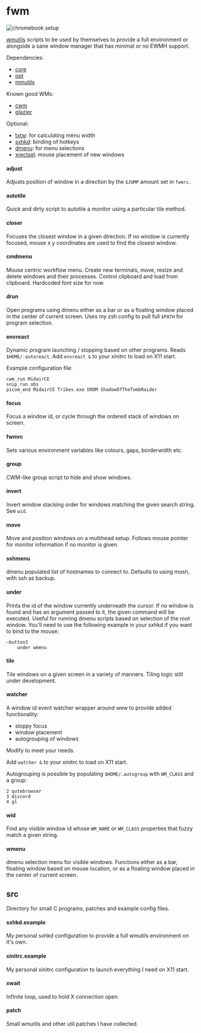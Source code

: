 # fwm

![chromebook setup](https://i.redd.it/qfglwtdlwuh41.png)

[wmutils](https://blog.z3bra.org/2015/01/you-are-the-wm.html) scripts to be
used by themselves to provide a full environment or alongside a sane window
manager that has minimal or no EWMH support.

Dependencies:
- [core](https://github.com/wmutils/core)
- [opt](https://github.com/wmutils/opt)
- [mmutils](https://github.com/pockata/mmutils)

Known good WMs:
- [cwm](hhttps://github.com/leahneukirchen/cwm)
- [glazier](https://git.z3bra.org/glazier/log.html)

Optional:
- [txtw](https://github.com/baskerville/txtw): for calculating menu width
- [sxhkd](https://github.com/baskerville/sxhkd): binding of hotkeys
- [dmenu](https://tools.suckless.org/dmenu): for menu selections
- [xrectsel](https://github.com/lolilolicon/xrectsel): mouse placement of new
  windows

#### adjust

Adjusts position of window in a direction by the `$JUMP` amount set in `fwmrc`.

#### autotile

Quick and dirty script to autotile a monitor using a particular tile method.

#### closer

Focuses the closest window in a given direction. If no window is currently
focused, mouse x y coordinates are used to find the closest window.

#### cmdmenu

Mouse centric workflow menu. Create new terminals, move, resize and delete
windows and their processes. Control clipboard and load from clipboard.
Hardcoded font size for now.

#### drun

Open programs using dmenu either as a bar or as a floating window placed in the
center of current screen. Uses my zsh config to pull full `$PATH` for program
selection.

#### envreact

Dynamic program launching / stopping based on other programs. Reads
`$HOME/.autoreact`. Add `envreact &` to your xinitrc to load on X11 start.

Example configuration file:

```
cwm_run MidairCE
snip_run obs
picom_end MidairCE Tribes.exe DOOM ShadowOfTheTombRaider
```

#### focus

Focus a window id, or cycle through the ordered stack of windows on screen.

#### fwmrc

Sets various environment variables like colours, gaps, borderwidth etc.

#### group

CWM-like group script to hide and show windows.

#### invert

Invert window stacking order for windows matching the given search string. See
`wid`.

#### move

Move and position windows on a multihead setup. Follows mouse pointer for
monitor information if no monitor is given.

#### sshmenu

dmenu populated list of hostnames to connect to. Defaults to using mosh, with
ssh as backup.

#### under

Prints the id of the window currently underneath the cursor. If no window is
found and has an argument passed to it, the given command will be executed.
Useful for running dmenu scripts based on selection of the root window. You'll
need to use the following example in your sxhkd if you want to bind to the
mouse:

```
~button3
    under wmenu
```

#### tile

Tile windows on a given screen in a variety of manners. Tiling logic still under
development.

#### watcher

A window id event watcher wrapper around wew to provide added functionality:

- sloppy focus
- window placement
- autogrouping of windows

Modify to meet your needs.

Add `watcher &` to your xinitrc to load on X11 start.

Autogrouping is possible by populating `$HOME/.autogroup` with `WM_CLASS` and a
group:

```
2 qutebrowser
3 discord
4 gl
```

#### wid

Find any visible window id whose `WM_NAME` or `WM_CLASS` properties that fuzzy
match a given string.

#### wmenu

dmenu selection menu for visible windows. Functions either as a bar, floating
window based on mouse location, or as a floating window placed in the center of
current screen.

## src

Directory for small C programs, patches and example config files.

#### sxhkd.example

My personal sxhkd configuration to provide a full wmutils environment on it's
own.

#### xinitrc.example

My personal xinitrc configuration to launch everything I need on X11 start.

#### xwait

Infinite loop, used to hold X connection open.

#### patch

Small wmutils and other util patches I have collected.
